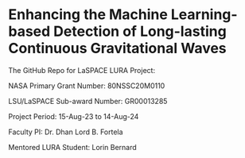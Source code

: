 # Enhancing the Machine Learning-based Detection of Long-lasting Continuous Gravitational Waves

The GitHub Repo for LaSPACE LURA Project: 

NASA Primary Grant Number: 80NSSC20M0110 

LSU/LaSPACE Sub-award Number: GR00013285

Project Period: 15-Aug-23 to 14-Aug-24

Faculty PI: Dr. Dhan Lord B. Fortela

Mentored LURA Student: Lorin Bernard
